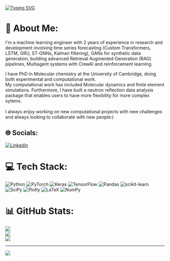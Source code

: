 [![Typing SVG](https://readme-typing-svg.demolab.com?font=Fira+Code&pause=1000&width=435&lines=Najib+Sharifi;University+of+Cambridge;Phd@Chemistry;Machine+Learning)](https://git.io/typing-svg)


# 💫 About Me:
I'm a machine learning engineer with 2 years of experience in research and development involving time series forecasting (Custom Transformers, LSTM, GRU, ST-GNNs, Kalman filtering), GANs for synthetic data generation, building advanced Retrieval Augmented Generation (RAG) pipelines, Multiagent systems with CrewAI and reinforcement learning. 

I have PhD in Molecular chemistry at the University of Cambridge, doing both experimental and computational work. <br>My computational work has included Molecular dynamics and finite element simulations. Furthermore, I have built a neutron reflection data analysis package that enables users to have more flexibility for more complex sytems.<br><br>I always enjoy working on new computational projects with new challenges and always looking to collaborate with new people:)


## 🌐 Socials:
[![LinkedIn](https://img.shields.io/badge/LinkedIn-%230077B5.svg?logo=linkedin&logoColor=white)](https://linkedin.com/in/najib-sharifi) 

# 💻 Tech Stack:
![Python](https://img.shields.io/badge/python-3670A0?style=for-the-badge&logo=python&logoColor=ffdd54) ![PyTorch](https://img.shields.io/badge/PyTorch-%23EE4C2C.svg?style=for-the-badge&logo=PyTorch&logoColor=white) ![Keras](https://img.shields.io/badge/Keras-%23D00000.svg?style=for-the-badge&logo=Keras&logoColor=white) ![TensorFlow](https://img.shields.io/badge/TensorFlow-%23FF6F00.svg?style=for-the-badge&logo=TensorFlow&logoColor=white) ![Pandas](https://img.shields.io/badge/pandas-%23150458.svg?style=for-the-badge&logo=pandas&logoColor=white) ![scikit-learn](https://img.shields.io/badge/scikit--learn-%23F7931E.svg?style=for-the-badge&logo=scikit-learn&logoColor=white) ![SciPy](https://img.shields.io/badge/SciPy-%230C55A5.svg?style=for-the-badge&logo=scipy&logoColor=%white) ![Plotly](https://img.shields.io/badge/Plotly-%233F4F75.svg?style=for-the-badge&logo=plotly&logoColor=white) ![LaTeX](https://img.shields.io/badge/latex-%23008080.svg?style=for-the-badge&logo=latex&logoColor=white) ![NumPy](https://img.shields.io/badge/numpy-%23013243.svg?style=for-the-badge&logo=numpy&logoColor=white)
# 📊 GitHub Stats:
![](https://github-readme-stats.vercel.app/api?username=nsharifi650&theme=dark&hide_border=false&include_all_commits=true&count_private=true)<br/>
![](https://github-readme-streak-stats.herokuapp.com/?user=nsharifi650&theme=dark&hide_border=false)<br/>
![](https://github-readme-stats.vercel.app/api/top-langs/?username=nsharifi650&theme=dark&hide_border=false&include_all_commits=true&count_private=true&layout=compact)

---
[![](https://visitcount.itsvg.in/api?id=nsharifi650&icon=0&color=0)](https://visitcount.itsvg.in)

<!-- Proudly created with GPRM ( https://gprm.itsvg.in ) -->
